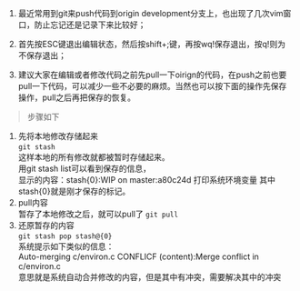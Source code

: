 1. 最近常用到git来push代码到origin development分支上，也出现了几次vim窗口，防止忘记还是记录下来比较好；

2. 首先按ESC键退出编辑状态，然后按shift+;键，再按wq!保存退出，按q!则为不保存退出；

3. 建议大家在编辑或者修改代码之前先pull一下oirign的代码，在push之前也要pull一下代码，可以减少一些不必要的麻烦。当然也可以按下面的操作先保存操作，pull之后再把保存的恢复。

> 步骤如下
1. 先将本地修改存储起来   
	```git stash```   
	这样本地的所有修改就都被暂时存储起来。   
	用git stash list可以看到保存的信息，   
	显示的内容：stash{0}:WIP on master:a80c24d          打印系统环境变量
	其中stash{0}就是刚才保存的标记。
2. pull内容   
	暂存了本地修改之后，就可以pull了
	```git pull```  
3. 还原暂存的内容   
	```git stash pop stash@{0}```   
	系统提示如下类似的信息：   
	Auto-merging c/environ.c
	CONFLICF (content):Merge conflict in c/environ.c   
	意思就是系统自动合并修改的内容，但是其中有冲突，需要解决其中的冲突


